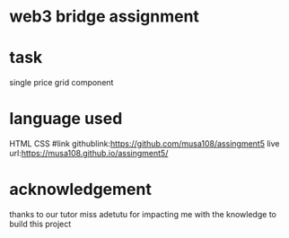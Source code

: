 # web3 bridge assignment
# task
single price grid component
# language used
HTML
CSS
#link
githublink:https://github.com/musa108/assingment5
live url:https://musa108.github.io/assingment5/
# acknowledgement
thanks to our tutor miss adetutu for impacting me with the knowledge to build this project

